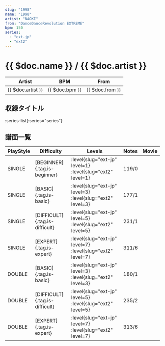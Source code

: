 ```yaml
---
slug: "1998"
name: "1998"
artist: "NAOKI"
from: "DanceDanceRevolution EXTREME"
bpm: 150
series:
  - "ext-jp"
  - "ext2"
---
```


# {{ $doc.name }} / {{ $doc.artist }}

|Artist|BPM|From|
|------|---|----|
|{{ $doc.artist }}|{{ $doc.bpm }}|{{ $doc.from }}|

## 収録タイトル

:series-list{:series="series"}

## 譜面一覧

|PlayStyle|Difficulty|Levels|Notes|Movie|
|---------|----------|------|-----|-----|
|SINGLE|[BEGINNER]{.tag.is-beginner}|:level{slug="ext-jp" level=1} :level{slug="ext2" level=1}|119/0||
|SINGLE|[BASIC]{.tag.is-basic}|:level{slug="ext-jp" level=3} :level{slug="ext2" level=3}|177/1||
|SINGLE|[DIFFICULT]{.tag.is-difficult}|:level{slug="ext-jp" level=5} :level{slug="ext2" level=5}|231/1||
|SINGLE|[EXPERT]{.tag.is-expert}|:level{slug="ext-jp" level=7} :level{slug="ext2" level=7}|311/6||
|DOUBLE|[BASIC]{.tag.is-basic}|:level{slug="ext-jp" level=3} :level{slug="ext2" level=3}|180/1||
|DOUBLE|[DIFFICULT]{.tag.is-difficult}|:level{slug="ext-jp" level=5} :level{slug="ext2" level=5}|235/2||
|DOUBLE|[EXPERT]{.tag.is-expert}|:level{slug="ext-jp" level=7} :level{slug="ext2" level=7}|313/6||
